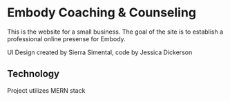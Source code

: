 # Embody Coaching & Counseling

This is the website for a small business. The goal of the site is to establish a professional online presense for Embody.

UI Design created by Sierra Simental, code by Jessica Dickerson

## Technology

Project utilizes MERN stack
